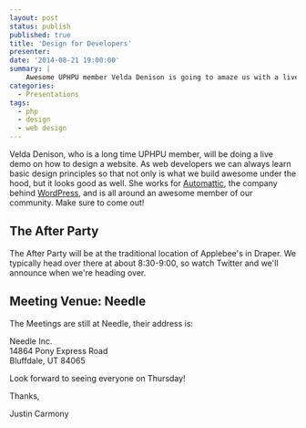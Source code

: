 ```yaml
---
layout: post
status: publish
published: true
title: 'Design for Developers'
presenter: 
date: '2014-08-21 19:00:00'
summary: |
    Awesome UPHPU member Velda Denison is going to amaze us with a live design demo on how to make things look better in web design.
categories:
  - Presentations
tags:
  - php
  - design
  - web design
---
```

Velda Denison, who is a long time UPHPU member, will be doing a live demo on 
how to design a website. As web developers we can always learn basic design
principles so that not only is what we build awesome under the hood, but it
looks good as well. She works for [Automattic](http://automattic.com/), the company 
behind [WordPress](http://wordpress.org/), and is all around an awesome member of
our community. Make sure to come out!

## The After Party

The After Party will be at the traditional location of Applebee's in Draper. We typically head over there at about
8:30-9:00, so watch Twitter and we'll announce when we're heading over.

## Meeting Venue: Needle

The Meetings are still at Needle, their address is:

Needle Inc.<br/>
14864 Pony Express Road<br/>
Bluffdale, UT 84065

Look forward to seeing everyone on Thursday!

Thanks,

Justin Carmony